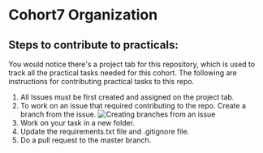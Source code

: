 # Cohort7 Organization

## Steps to contribute to practicals:
You would notice there's a project tab  for this repository, which is used to track all the practical tasks needed for this cohort. The following are instructions for contributing practical tasks to this repo. 

1. All Issues must be first created and assigned on the project tab. 
2. To work on an issue that required contributing to the repo. Create a branch from the issue. ![Creating branches from an issue](https://user-content.gitlab-static.net/dffbac82f5d39d726a4d6ce28ac358b5da20c740/68747470733a2f2f696d6775722e636f6d2f624b7843616b6c2e676966)
3. Work on your task in a new folder. 
4. Update the requirements.txt file and .gitignore file. 
5. Do a pull request to the master branch. 